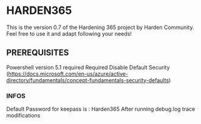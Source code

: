 # HARDEN365
This is the version 0.7 of the Hardening 365 project by Harden Community. 
Feel free to use it and adapt following your needs!

## PREREQUISITES
Powershell version 5.1 required
Required Disable Default Security (https://docs.microsoft.com/en-us/azure/active-directory/fundamentals/concept-fundamentals-security-defaults)

### INFOS
Default Password for keepass is : Harden365
After running debug.log trace modifications
